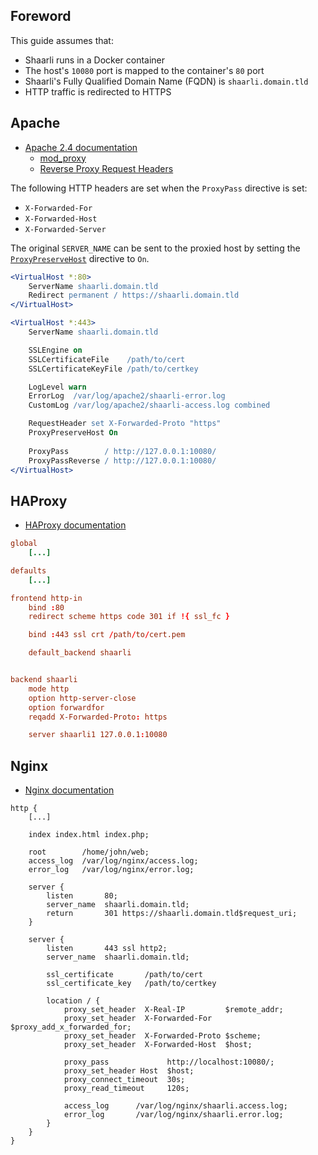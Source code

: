## Foreword

This guide assumes that:

- Shaarli runs in a Docker container
- The host's `10080` port is mapped to the container's `80` port
- Shaarli's Fully Qualified Domain Name (FQDN) is `shaarli.domain.tld`
- HTTP traffic is redirected to HTTPS

## Apache

- [Apache 2.4 documentation](https://httpd.apache.org/docs/2.4/)
    - [mod_proxy](https://httpd.apache.org/docs/2.4/mod/mod_proxy.html)
    - [Reverse Proxy Request Headers](https://httpd.apache.org/docs/2.4/mod/mod_proxy.html#x-headers)

The following HTTP headers are set when the `ProxyPass` directive is set:

- `X-Forwarded-For`
- `X-Forwarded-Host`
- `X-Forwarded-Server`

The original `SERVER_NAME` can be sent to the proxied host by setting the [`ProxyPreserveHost`](https://httpd.apache.org/docs/2.4/mod/mod_proxy.html#ProxyPreserveHost) directive to `On`.

```apache
<VirtualHost *:80>
    ServerName shaarli.domain.tld
    Redirect permanent / https://shaarli.domain.tld
</VirtualHost>

<VirtualHost *:443>
    ServerName shaarli.domain.tld

    SSLEngine on
    SSLCertificateFile    /path/to/cert
    SSLCertificateKeyFile /path/to/certkey

    LogLevel warn
    ErrorLog  /var/log/apache2/shaarli-error.log
    CustomLog /var/log/apache2/shaarli-access.log combined

    RequestHeader set X-Forwarded-Proto "https"
    ProxyPreserveHost On
    
    ProxyPass        / http://127.0.0.1:10080/
    ProxyPassReverse / http://127.0.0.1:10080/
</VirtualHost>
```


## HAProxy

- [HAProxy documentation](https://cbonte.github.io/haproxy-dconv/)

```conf
global
    [...]

defaults
    [...]

frontend http-in
    bind :80
	redirect scheme https code 301 if !{ ssl_fc }

	bind :443 ssl crt /path/to/cert.pem

	default_backend shaarli


backend shaarli
    mode http
    option http-server-close
    option forwardfor
    reqadd X-Forwarded-Proto: https

    server shaarli1 127.0.0.1:10080
```


## Nginx

- [Nginx documentation](https://nginx.org/en/docs/)

```nginx
http {
    [...]

    index index.html index.php;

    root        /home/john/web;
    access_log  /var/log/nginx/access.log;
    error_log   /var/log/nginx/error.log;

	server {
		listen       80;
		server_name  shaarli.domain.tld;
		return       301 https://shaarli.domain.tld$request_uri;
	}

	server {
		listen       443 ssl http2;
		server_name  shaarli.domain.tld;

        ssl_certificate       /path/to/cert
        ssl_certificate_key   /path/to/certkey

		location / {
			proxy_set_header  X-Real-IP         $remote_addr;
			proxy_set_header  X-Forwarded-For   $proxy_add_x_forwarded_for;
			proxy_set_header  X-Forwarded-Proto $scheme;
			proxy_set_header  X-Forwarded-Host  $host;

			proxy_pass             http://localhost:10080/;
			proxy_set_header Host  $host;
			proxy_connect_timeout  30s;
			proxy_read_timeout     120s;

			access_log      /var/log/nginx/shaarli.access.log;
			error_log       /var/log/nginx/shaarli.error.log;
		}
	}
}
```
